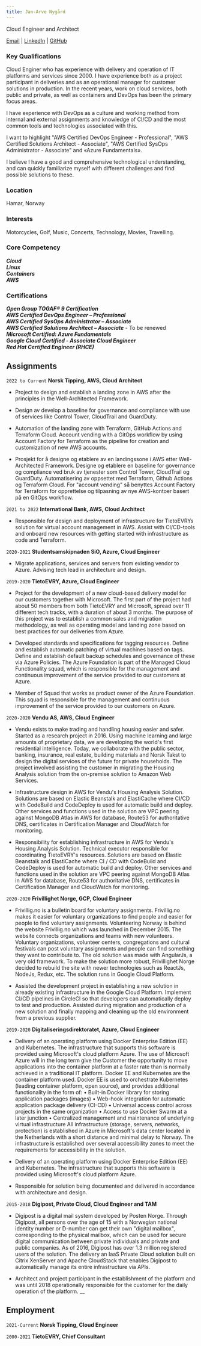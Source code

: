 ```yaml
---
title: Jan-Arve Nygård
---
```


Cloud Engineer and Architect

<div id="webaddress">
  <a href="mailto:jan@ridabu.no">Email</a>
| <a href="https://www.linkedin.com/in/jan03/" target="_blank">LinkedIn</a>
| <a href="https://github.com/jannyg" target="_blank">GitHub</a>
</div>

### Key Qualifications

Cloud Enginer who has experience with delivery and operation of IT
platforms and services since 2000. I have experience both as a project
participant in deliveries and as an operational manager for customer solutions in production. In the recent years, work on cloud services, both public and private, as well as containers and DevOps has been the primary focus areas.  

I have experience with DevOps as a culture and working method from internal and external assignments and knowledge of CI/CD and the most common tools and technologies associated with this.   

I want to highlight "AWS Certified DevOps Engineer - Professional", "AWS Certified Solutions Architect - Associate", "AWS Certified SysOps Administrator - Associate" and «Azure Fundamentals».

I believe I have a good and comprehensive technological understanding, and can quickly familiarize myself with different challenges and find possible solutions to these.

### Location

Hamar, Norway

### Interests

Motorcycles, Golf, Music, Concerts, Technology, Movies, Travelling.

### Core Competency

***Cloud***  
***Linux***  
***Containers***  
***AWS***  

### Certifications

***Open Group TOGAF® 9 Certification***  
***AWS Certified DevOps Engineer – Professional***  
***AWS Certified SysOps Administrator – Associate***  
***AWS Certified Solutions Architect – Associate*** - To be renewed  
***Microsoft Certified: Azure Fundamentals***  
***Google Cloud Certified - Associate Cloud Engineer***  
***Red Hat Certified Engineer (RHCE)***

## Assignments

`2022 to Current`
__Norsk Tipping, AWS, Cloud Architect__

- Project to design and establish a landing zone in AWS after the principles in the Well-Architected Framework.

- Design av develop a baseline for governance and compliance with use of services like Control Tower, CloudTrail and GuardDuty.

- Automation of the landing zone with Terraform, GitHub  Actions and  Terraform Cloud. Account vending with  a GitOps workflow by using Account Factory for Terraform as the pipeline for creation and customization of new AWS accounts.

- Prosjekt for å designe og etablere av en landingssone i AWS etter Well-Architected Framework. Designe og etablere en baseline for governance og compliance ved bruk av tjenester som Control Tower, CloudTrail og GuardDuty. Automatisering av oppsettet med Terraform, Github Actions og Terraform Cloud. For "account vending" så benyttes Account Factory for Terraform for opprettelse og tilpasning av nye AWS-kontoer basert på en GitOps workflow.



`2021 to 2022`
__International Bank, AWS, Cloud Architect__

- Responsible for design and deployment of infrastructure for TietoEVRYs solution for virtual account management in  AWS. Assist with CI/CD-tools and onboard new resources with getting started with infrastructure as code and Terraform. 

`2020-2021`
__Studentsamskipnaden SiO, Azure, Cloud Engineer__

- Migrate applications, services and servers from existing vendor to Azure. Advising tech lead in architecture and design. 

`2019-2020`
__TietoEVRY, Azure, Cloud Engineer__

- Project for the development of a new cloud-based delivery model for our customers together with Microsoft. The first part of the project had about 50 members from both TietoEVRY and Microsoft, spread over 11 different tech tracks, with a duration of about 3 months. The purpose of this project was to establish a common sales and migration methodology, as well as operating model and landing zone based on best practices for our deliveries from Azure. 

- Developed standards and specifications for tagging resources. Define and establish automatic patching of virtual machines based on tags. Define and establish default backup schedules and governance of these via Azure Policies. The Azure Foundation is part of the Managed Cloud Functionality squad, which is responsible for the management and continuous improvement of the service provided to our customers at Azure.

- Member of Squad that works as product owner of the Azure Foundation. This squad is responsible for the management and continuous improvement of the service provided to our customers on Azure. 

`2020-2020`
__Vendu AS, AWS, Cloud Engineer__

- Vendu exists to make trading and handling housing easier and safer. Started as a research project in 2016. Using machine learning and large amounts of proprietary data, we are developing the world's first residential intelligence. Today, we collaborate with the public sector, banking, insurance, real estate, building materials and Norsk Takst to design the digital services of the future for private households.
The project involved assisting the customer in migrating the Housing Analysis solution from the on-premise solution to Amazon Web Services. 

- Infrastructure design in AWS for Vendu's Housing Analysis Solution. Solutions are based on Elastic Beanstalk and ElastiCache where CI/CD with CodeBuild and CodeDeploy is used for automatic build and deploy. Other services and functions used in the solution are VPC peering against MongoDB Atlas in AWS for database, Route53 for authoritative DNS, certificates in Certification Manager and CloudWatch for monitoring. 

- Responsibility for establishing infrastructure in AWS for Vendu's Housing Analysis Solution. Technical executor responsible for coordinating TietoEVRY's resources. Solutions are based on Elastic Beanstalk and ElastiCache where CI / CD with CodeBuild and CodeDeploy is used for automatic build and deploy. Other services and functions used in the solution are VPC peering against MongoDB Atlas in AWS for database, Route53 for authoritative DNS, certificates in Certification Manager and CloudWatch for monitoring. 

`2020-2020`
__Frivillighet Norge, GCP, Cloud Engineer__

- Frivillig.no is a bulletin board for voluntary assignments. Frivillig.no makes it easier for voluntary organizations to find people and easier for people to find voluntary assignments. Volunteering Norway is behind the website Frivillig.no which was launched in December 2015. The website connects organizations and teams with new volunteers. Voluntary organizations, volunteer centers, congregations and cultural festivals can post voluntary assignments and people can find something they want to contribute to. The old solution was made with AngularJs, a very old framework. To make the solution more robust, Frivillighet Norge decided to rebuild the site with newer technologies such as ReactJs, NodeJs, Redux, etc. The solution runs in Google Cloud Platform.

- Assisted the development project in establishing a new solution in already existing infrastructure in the Google Cloud Platform. Implement CI/CD pipelines in CircleCI so that developers can automatically deploy to test and production. Assisted during migration and production of a new solution and finally mapping and cleaning up the old environment from a previous supplier. 

`2019-2020`
__Digitaliseringsdirektoratet, Azure, Cloud Engineer__

- Delivery of an operating platform using Docker Enterprise Edition (EE) and Kubernetes. The infrastructure that supports this software is provided using Microsoft's cloud platform Azure. The use of Microsoft Azure will in the long term give the Customer the opportunity to move applications into the container platform at a faster rate than is normally achieved in a traditional IT platform. Docker EE and Kubernetes are the container platform used. Docker EE is used to orchestrate Kubernetes (leading container platform, open source), and provides additional functionality in the form of:
• Built-in Docker library for storing application packages (images)
• Web-hook integration for automatic application package delivery (CI-CD)
• Universal access control across projects in the same organization
• Access to use Docker Swarm at a later junction
• Centralized management and maintenance of underlying virtual infrastructure
All infrastructure (storage, servers, networks, protection) is established in Azure in Microsoft's data center located in the Netherlands with a short distance and minimal delay to Norway. The infrastructure is established over several accessibility zones to meet the requirements for accessibility in the solution. 

- Delivery of an operating platform using Docker Enterprise Edition (EE) and Kubernetes. The infrastructure that supports this software is provided using Microsoft's cloud platform Azure. 

- Responsible for solution being documented and delivered in accordance with architecture and design. 

`2015-2018`
__Digipost, Private Cloud, Cloud Engineer and TAM__

- Digipost is a digital mail system developed by Posten Norge. Through Digipost, all persons over the age of 15 with a Norwegian national identity number or D-number can get their own "digital mailbox", corresponding to the physical mailbox, which can be used for secure digital communication between private individuals and private and public companies. As of 2016, Digipost has over 1.3 million registered users of the solution. The delivery an IaaS Private Cloud solution built on Citrix XenServer and Apache CloudStack that enables Digipost to automatically manage its entire infrastructure via APIs.

- Architect and project participant in the establishment of the platform and was until 2018 operationally responsible for the customer for the daily operation of the platform. __

## Employment

`2021-Current`
__Norsk Tipping, Cloud Engineer__

`2000-2021`
__TietoEVRY, Chief Consultant__